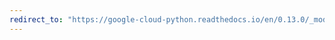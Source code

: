 ```yaml
---
redirect_to: "https://google-cloud-python.readthedocs.io/en/0.13.0/_modules/gcloud/bigtable/happybase/pool.html"
---
```

